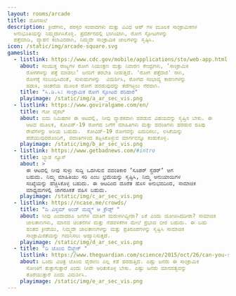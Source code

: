 ```yaml
---
layout: rooms/arcade
title: ಮೊಗಸಾಲೆ
description: ಕ್ರೀಡೆಗಳು, ಪರಸ್ಪರ ಸಂವಾದಗಳು ಮತ್ತು ವಿವಿಧ ಆಪ್‌ ಗಳ ಮೂಲಕ ಸಾಂಕ್ರಾಮಿಕಗಳ
  ಅನುಭೂತಿಯನ್ನು ನಿಮ್ಮದಾಗಿಸಿಕೊಳ್ಳಿ. ಪ್ರದರ್ಶನದಲ್ಲಿ ಭಾಗಿಯಾಗಿ, ರೋಗ ಸ್ಫೋಟಗಳನ್ನು
  ಪತ್ತೆಮಾಡಿ, ವ್ಯಾಪನ ಕಲಾವಿದರಾಗಿ, ನಿಮ್ಮದೇ ಸಾಂಕ್ರಾಮಿಕ ಜಾಲಗಳನ್ನು ಸೃಷ್ಠಿಸಿ.
icon: /static/img/arcade-square.svg
gameslist:
  - listlink: https://www.cdc.gov/mobile/applications/sto/web-app.html
    about: ಸಂಯುಕ್ತ ರಾಜ್ಯಗಳ ರೋಗ ನಿಯಂತ್ರಣ ಮತ್ತು ನಿವಾರಣ ಕೇಂದ್ರಗಳು, ʼಸಾಂಕ್ರಾಮಿಕ
      ರೋಗಗಳನ್ನು ಪತ್ತೆ ಮಾಡಲುʼ ಜನರಿಗೆ ತರಬೇತಿ ನೀಡುತ್ತದೆ. 'ರೋಗ ಪತ್ತೆದಾರ' ರಾಗಿ,
      ರೋಗಕ್ಕೆ ಸಂಬಂಧಿಸಿದಂತೆ, ಸುಳುಹುಗಳನ್ನು  ವಿಮರ್ಶಿಸಿ, ರೋಗದ ಸಂಭಾವ್ಯ ಕಾರಣಗಳನ್ನು
      ಹಡುಕಿ, ಚಿಂತನೆಯ ಮೂಲಕ ರೋಗ ಹರಡುವುದನ್ನು ತಡೆಗಟ್ಟಲು ನೆರವಾಗಿ.
    title: "ಸಿ.ಡಿ.ಸಿ: ಸಾಂಕ್ರಾಮಿಕ ರೋಗ ಸ್ಫೋಟದ ಪರಿಹಾರ"
    playimage: /static/img/a_ar_sec_vis.png
  - listlink: https://www.goviralgame.com/en/
    title: ಗೋ ವೈರಲ್‌
    about: ಐದು ನಿಮಿಷಗಳ ಈ ಆಟದಲ್ಲಿ, ನೀವು ವ್ಯಾಪಕವಾಗಿ ಹರಡುವ ವಿಷಯವನ್ನು ಸೃಷ್ಟಿಸ ಬೇಕು. ಈ
      ಆಟದ ಮೂಲಕ, ಕೋವಿಡ್-‌19 ರೋಗದ ಬಗೆಗೆ ಮಾಹಿತಿಗಳು ಮತ್ತು ವದಂತಿಗಳು ಹರಡುವ ರೂಪು
      ರೇಖೆಗಳನ್ನು ಅರಿಯ ಬಹುದು.  ಕೋವಿಡ್‌-‌19 ರೋಗವನ್ನು ಎದುರಿಸಲು, ಲಸಿಕೆಯನ್ನು
      ಪಡೆಯುವುದರೊಂದಿಗೆ, ವದಂತಿಗಳಿಂದ ತಪ್ಪಿಸಿಕೊಳ್ಳುವ ಮಾರ್ಗವನ್ನೂ ಕಂಡುಕೊಳ್ಳಿ.
    playimage: /static/img/b_ar_sec_vis.png
  - listlink: https://www.getbadnews.com/#intro
    title: ಬ್ಯಾಡ ನ್ಯೂಸ್
    about: >
      ಈ ಆಟದಲ್ಲಿ ನೀವು ಸುಳ್ಳು ಸುದ್ದಿ ಒದಗಿಸುವ ವದಂತಿಕಾರ ʼಸೂಪರ್‌ ಸ್ಪ್ರೆಡರ್ʼ‌ ಆಗ
      ಬಹುದು. ನಿಮ್ಮ ಮಾಹಿತಿಯು ಸರಿ ಎಂಬ ಭ್ರಮೆಯನ್ನು ಸೃಷ್ಟಿಸಿ, ನಿಮ್ಮ ಅನುಯಾಯಿಗಳ
      ಸಂಖ್ಯೆಯನ್ನು ಹೆಚ್ಚಿಸಿಕೊಳ್ಳ ಬಹುದು. ಈ ಆಟದಿಂದ ದೊರೆತ ಹೊಸ ಅನುಭವದಿಂದ, ಸಾಮಾಜಿಕ
      ಮಾಧ್ಯಮಗಳಲ್ಲಿ ಜಾಗರೂಕತೆ ವಹಿಸ ಬಹುದು.
    playimage: /static/img/c_ar_sec_vis.png
  - listlink: https://ncase.me/crowds/
    title: "ದಿ ವಿಸ್ಡಮ್ ಅಂಡ್ ಮದ್ನ್ಸ್ ಆ ಕ್ರೌಡ್ಸ್ "
    about: ನೀವು ಎಂದಾದರೂ ಜನಗಳ ಮಾತಿಗೆ ಮರುಳಾಗಿದ್ದೀರಾ? ಏಕೆ ಎಂದು ಯೋಚಿಸಿದದೀರಾ? ಸಾಮಾಜಿಕ
      ಜಾಲತಾಣಗಳು, ಮಾನವ ಚಿಂತನೆಗಳ ಮತ್ತು ನೆಡವಳಿಕೆಗಳ ಮೇಲೆ ಪ್ರಭಾವ ಬೀರ ಬಹುದು. ಈ ಬಹು
      ಹಂತದ ಕ್ರೀಡೆಯು, ನಿಮ್ಮದೇ ಜಾಲತಾಣಗಳನ್ನು ಮತ್ತು ಪ್ರತಿರೂಪಗಳನ್ನು ಸೃಷ್ಟಿಸಿ ಸಾಮಾಜಿಕ
      ಸಾಂಕ್ರಾಮಿಕತೆಯನ್ನು ಗಮನಿಸಲು ಆಹ್ವಾನಿಸುತ್ತದೆ.
    playimage: /static/img/d_ar_sec_vis.png
  - title: "ದಿ ಜೊಂಬಿ ಔಟ್ಬ್ರೇಕ್ "
    listlink: https://www.theguardian.com/science/2015/oct/26/can-you-solve-it-how-many-will-the-zombie-outbreak-infect
    about: ಒಂದು ವಿಚಿತ್ರ ಜೊಂಬಿ ವೈರಾಣು ಎಲ್ಲ ಕಡೆ ಹರಡುತ್ತಿದೆ. ಎಷ್ಟು ಜನರು ಈ ಸಾಂಕ್ರಾಮಿಕ
      ಸೋಂಕಿಗೆ ತುತ್ತಾಗುತ್ತಾರೆ ಎಂದು ನೀವೇ ಅರಿತುಕೊಳ್ಳ ಬೇಕು. ಎಷ್ಟು ಜನರು ಮಾನವತ್ವವನ್ನು
      ತೊರೆಯುತ್ತಾರೆ ಎಂದು ವಿಮರ್ಶಿಸಿ.
    playimage: /static/img/e_ar_sec_vis.png
---
```

